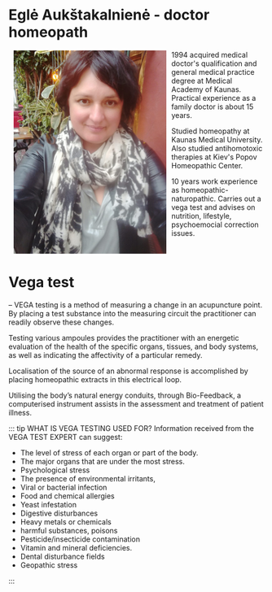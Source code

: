 # Eglė Aukštakalnienė - doctor homeopath

<img src="../../img/egle_aukstakalniene.jpg" alt="Eglė Aukštakalnienė" height="400" style="float:left; padding: 0 10px; max-height: 100% max-height:400px;"/>
1994 acquired medical doctor's qualification and general medical practice degree at Medical Academy of Kaunas. Practical experience as a family doctor is about 15 years.

Studied homeopathy at Kaunas Medical University. Also studied antihomotoxic therapies at Kiev's Popov Homeopathic Center.

10 years work experience as homeopathic-naturopathic. Carries out a vega test and advises on nutrition, lifestyle, psychoemocial correction issues.
<br style="clear: both;" />

# Vega test

– VEGA testing is a method of measuring a change in an acupuncture point. By placing a test substance into the measuring
circuit the practitioner can readily observe these changes.

Testing various ampoules provides the practitioner with an energetic evaluation of the health of the specific organs, tissues, and body systems, as well as indicating the affectivity of a particular remedy.

Localisation of the source of an abnormal response is accomplished by placing homeopathic extracts in this electrical loop.

Utilising the body’s natural energy conduits, through Bio-Feedback, a computerised instrument assists in the assessment and treatment of patient illness.

::: tip WHAT IS VEGA TESTING USED FOR?
Information received from the VEGA TEST EXPERT can suggest:

- The level of stress of each organ or part of the body.
- The major organs that are under the most stress.
- Psychological stress
- The presence of environmental irritants,
- Viral or bacterial infection
- Food and chemical allergies
- Yeast infestation
- Digestive disturbances
- Heavy metals or chemicals
- harmful substances, poisons
- Pesticide/insecticide contamination
- Vitamin and mineral deficiencies.
- Dental disturbance fields
- Geopathic stress

:::
